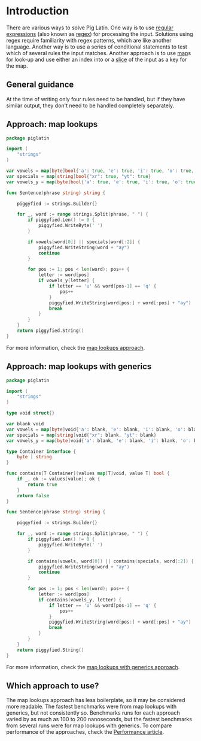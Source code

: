 # Introduction

There are various ways to solve Pig Latin.
One way is to use [regular expressions][regular-expressions] (also known as [regex][regex]) for processing the input.
Solutions using regex require familiarity with regex patterns, which are like another language.
Another way is to use a series of conditional statements to test which of several rules the input matches.
Another approach is to use [map][map]s for look-up and use either an index into or a [slice][slice] of the input as a key for the map.

## General guidance

At the time of writing only four rules need to be handled, but if they have similar output, they don't need to be handled completely separately.

## Approach: map lookups

```go
package piglatin

import (
	"strings"
)

var vowels = map[byte]bool{'a': true, 'e': true, 'i': true, 'o': true, 'u': true}
var specials = map[string]bool{"xr": true, "yt": true}
var vowels_y = map[byte]bool{'a': true, 'e': true, 'i': true, 'o': true, 'u': true, 'y': true}

func Sentence(phrase string) string {

	piggyfied := strings.Builder{}

	for _, word := range strings.Split(phrase, " ") {
		if piggyfied.Len() != 0 {
			piggyfied.WriteByte(' ')
		}

		if vowels[word[0]] || specials[word[:2]] {
			piggyfied.WriteString(word + "ay")
			continue
		}

		for pos := 1; pos < len(word); pos++ {
			letter := word[pos]
			if vowels_y[letter] {
				if letter == 'u' && word[pos-1] == 'q' {
					pos++
				}
				piggyfied.WriteString(word[pos:] + word[:pos] + "ay")
				break
			}
		}
	}
	return piggyfied.String()
}
```

For more information, check the [map lookups approach][approach-map-lookups].

## Approach: map lookups with generics

```go
package piglatin

import (
	"strings"
)

type void struct{}

var blank void
var vowels = map[byte]void{'a': blank, 'e': blank, 'i': blank, 'o': blank, 'u': blank}
var specials = map[string]void{"xr": blank, "yt": blank}
var vowels_y = map[byte]void{'a': blank, 'e': blank, 'i': blank, 'o': blank, 'u': blank, 'y': blank}

type Container interface {
	byte | string
}

func contains[T Container](values map[T]void, value T) bool {
	if _, ok := values[value]; ok {
		return true
	}
	return false
}

func Sentence(phrase string) string {

	piggyfied := strings.Builder{}

	for _, word := range strings.Split(phrase, " ") {
		if piggyfied.Len() != 0 {
			piggyfied.WriteByte(' ')
		}

		if contains(vowels, word[0]) || contains(specials, word[:2]) {
			piggyfied.WriteString(word + "ay")
			continue
		}

		for pos := 1; pos < len(word); pos++ {
			letter := word[pos]
			if contains(vowels_y, letter) {
				if letter == 'u' && word[pos-1] == 'q' {
					pos++
				}
				piggyfied.WriteString(word[pos:] + word[:pos] + "ay")
				break
			}
		}
	}
	return piggyfied.String()
}
```

For more information, check the [map lookups with generics approach][approach-map-lookups-with-generics].

## Which approach to use?

The map lookups approach has less boilerplate, so it may be considered more readable.
The fastest benchmarks were from map lookups with generics, but not consistently so.
Benchmarks runs for each approach varied by as much as 100 to 200 nanoseconds, but the fastest benchmarks from several runs were for map lookups with generics.
To compare performance of the approaches, check the [Performance article][article-performance].

[regular-expressions]: https://gobyexample.com/regular-expressions
[regex]: https://pkg.go.dev/regexp
[map]: https://gobyexample.com/maps
[slice]: https://gobyexample.com/slices
[approach-map-lookups]: https://exercism.org/tracks/go/exercises/pig-latin/approaches/map-lookups
[approach-map-lookups-with-generics]: https://exercism.org/tracks/go/exercises/pig-latin/approaches/map-lookups-with-generics
[article-performance]: https://exercism.org/tracks/go/exercises/pig-latin/articles/performance

